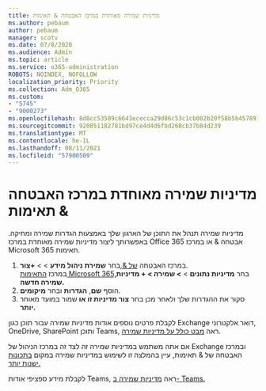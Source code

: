 ```yaml
---
title: מדיניות שמירה מאוחדת במרכז האבטחה & תאימות
ms.author: pebaum
author: pebaum
manager: scotv
ms.date: 07/8/2020
ms.audience: Admin
ms.topic: article
ms.service: o365-administration
ROBOTS: NOINDEX, NOFOLLOW
localization_priority: Priority
ms.collection: Adm_O365
ms.custom:
- "5745"
- "9000273"
ms.openlocfilehash: 8d8cc53589c6643ececca29d86c53c1cb002b20f58b5b45789101c517cc1f703
ms.sourcegitcommit: 920051182781bd97ce4d4d6fbd268cb37b84d239
ms.translationtype: MT
ms.contentlocale: he-IL
ms.lasthandoff: 08/11/2021
ms.locfileid: "57900509"
---
```

# <a name="unified-retention-policies-in-the-security--compliance-center"></a>מדיניות שמירה מאוחדת במרכז האבטחה & תאימות

מדיניות שמירה תנהל את התוכן של הארגון שלך באמצעות הגדרות שמירה ומחיקה. באפשרותך ליצור מדיניות שמירה מאוחדת במרכז Office 365 אבטחה & או במרכז Microsoft 365 תאימות. 

1. במרכז האבטחה [של &,](https://go.microsoft.com/fwlink/p/?linkid=2077143)בחר **שמירת ניהול מידע**  >    >  **+צור**. <br/>
    במרכז [התאימות Microsoft 365,](https://go.microsoft.com/fwlink/p/?linkid=2077149)בחר **מדיניות נתונים**  >  **> שמירה > + מדיניות שמירה חדשה.**
2. הוסף **שם**, **הגדרות** ובחר **מיקומים**.
3. סקור את ההגדרות שלך ולאחר מכן בחר **צור מדיניות זו או** שמור במועד מאוחר **יותר.**  
      
לקבלת פרטים נוספים אודות מדיניות שמירה עבור תוכן כגון Exchange דואר אלקטרוני, OneDrive, SharePoint ותוכן Teams, ראה [מבט כולל על מדיניות שמירה](https://go.microsoft.com/fwlink/?linkid=2127785).  
    
אם אתה משתמש במדיניות שמירה זה לצד זה במרכז הניהול של Exchange ובמרכז האבטחה של & תאימות, עיין בהמלצה זו לשימוש במדיניות שמירה במקום [בתכונות ישנות יותר.](https://docs.microsoft.com/microsoft-365/compliance/retention-policies#use-a-retention-policy-instead-of-older-features)  
    
לקבלת מידע ספציפי אודות Teams, ראה [מדיניות שמירה ב- Teams.](https://docs.microsoft.com/microsoftteams/retention-policies)
